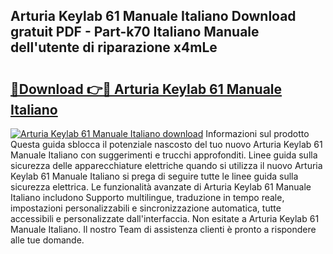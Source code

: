 ## Arturia Keylab 61 Manuale Italiano Download gratuit PDF - Part-k70 Italiano Manuale dell'utente di riparazione x4mLe

# <h2><a href="http://dfc1656.blite.top/?on=Arturia+Keylab+61+Manuale+Italiano">🔗Download 👉🔴 Arturia Keylab 61 Manuale Italiano</a></h2>

[![Arturia Keylab 61 Manuale Italiano download](https://i.imgur.com/lujVjoI.png)](http://dfc1656.blite.top/?on=Arturia+Keylab+61+Manuale+Italiano)
Informazioni sul prodotto Questa guida sblocca il potenziale nascosto del tuo nuovo Arturia Keylab 61 Manuale Italiano con suggerimenti e trucchi approfonditi. Linee guida sulla sicurezza delle apparecchiature elettriche quando si utilizza il nuovo Arturia Keylab 61 Manuale Italiano si prega di seguire tutte le linee guida sulla sicurezza elettrica. Le funzionalità avanzate di Arturia Keylab 61 Manuale Italiano includono Supporto multilingue, traduzione in tempo reale, impostazioni personalizzabili e sincronizzazione automatica, tutte accessibili e personalizzate dall'interfaccia. Non esitate a Arturia Keylab 61 Manuale Italiano. Il nostro Team di assistenza clienti è pronto a rispondere alle tue domande.
